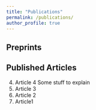 ```yaml
---
title: "Publications"
permalink: /publications/
author_profile: true
---
```


## Preprints


## Published Articles

  4. Article 4
    Some stuff to explain
  3. Article 3
  2. Article 2
  1. Article1
